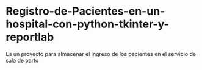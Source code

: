 # Registro-de-Pacientes-en-un-hospital-con-python-tkinter-y-reportlab
Es un proyecto para almacenar el ingreso de los pacientes en el servicio de sala de parto

